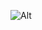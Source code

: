 
![Alt](https://github.com/wikimedia/metrics/raw/reformatted_webstatscollector/pageviews/new_mobile_pageviews_report/pageview_definition.png)

